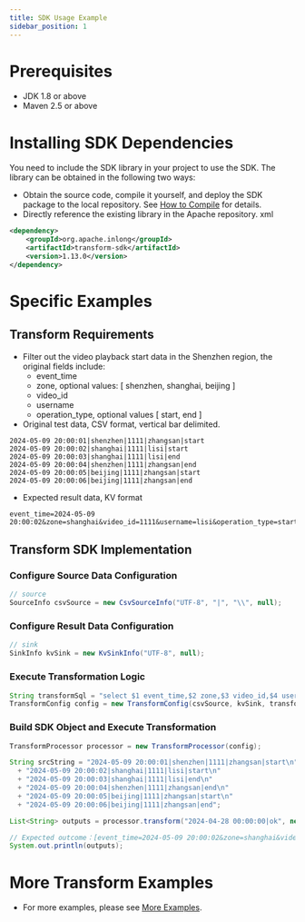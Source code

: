 ```yaml
---
title: SDK Usage Example
sidebar_position: 1
---
```


# Prerequisites
- JDK 1.8 or above
- Maven 2.5 or above

# Installing SDK Dependencies
You need to include the SDK library in your project to use the SDK. The library can be obtained in the following two ways:
- Obtain the source code, compile it yourself, and deploy the SDK package to the local repository. See [How to Compile](https://inlong.apache.org/docs/next/quick_start/how_to_build/) for details.
- Directly reference the existing library in the Apache repository.
xml
```xml
<dependency>
    <groupId>org.apache.inlong</groupId>
    <artifactId>transform-sdk</artifactId>
    <version>1.13.0</version>
</dependency>
```

# Specific Examples
## Transform Requirements
- Filter out the video playback start data in the Shenzhen region, the original fields include:
    - event_time
    - zone, optional values: [ shenzhen, shanghai, beijing ]
    - video_id
    - username
    - operation_type, optional values [ start, end ]
- Original test data, CSV format, vertical bar delimited.
```shell
2024-05-09 20:00:01|shenzhen|1111|zhangsan|start
2024-05-09 20:00:02|shanghai|1111|lisi|start
2024-05-09 20:00:03|shanghai|1111|lisi|end
2024-05-09 20:00:04|shenzhen|1111|zhangsan|end
2024-05-09 20:00:05|beijing|1111|zhangsan|start
2024-05-09 20:00:06|beijing|1111|zhangsan|end
```
- Expected result data, KV format
```shell
event_time=2024-05-09 20:00:02&zone=shanghai&video_id=1111&username=lisi&operation_type=start
```
## Transform SDK Implementation
### Configure Source Data Configuration
```java
// source
SourceInfo csvSource = new CsvSourceInfo("UTF-8", "|", "\\", null);
```
### Configure Result Data Configuration
```java
// sink
SinkInfo kvSink = new KvSinkInfo("UTF-8", null);
```
### Execute Transformation Logic
```java
String transformSql = "select $1 event_time,$2 zone,$3 video_id,$4 username,$5 operation_type from source where $2='shenzhen' and $5='start' ";
TransformConfig config = new TransformConfig(csvSource, kvSink, transformSql);
```
### Build SDK Object and Execute Transformation
```java
TransformProcessor processor = new TransformProcessor(config);

String srcString = "2024-05-09 20:00:01|shenzhen|1111|zhangsan|start\n"
  + "2024-05-09 20:00:02|shanghai|1111|lisi|start\n"
  + "2024-05-09 20:00:03|shanghai|1111|lisi|end\n"
  + "2024-05-09 20:00:04|shenzhen|1111|zhangsan|end\n"
  + "2024-05-09 20:00:05|beijing|1111|zhangsan|start\n"
  + "2024-05-09 20:00:06|beijing|1111|zhangsan|end";

List<String> outputs = processor.transform("2024-04-28 00:00:00|ok", new HashMap<>());

// Expected outcome：[event_time=2024-05-09 20:00:02&zone=shanghai&video_id=1111&username=lisi&operation_type=start]
System.out.println(outputs);
```

# More Transform Examples
- For more examples, please see [More Examples](https://github.com/apache/inlong/blob/master/inlong-sdk/transform-sdk/src/test/java/org/apache/inlong/sdk/transform/process).
